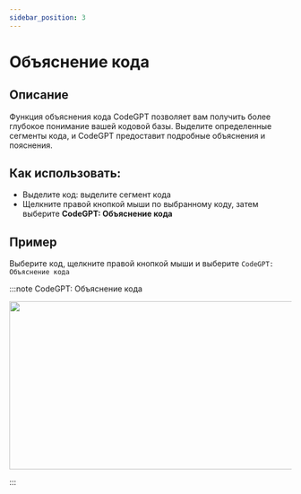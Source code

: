 ```yaml
---
sidebar_position: 3
---
```


# Объяснение кода

## Описание
Функция объяснения кода CodeGPT позволяет вам получить более глубокое понимание вашей кодовой базы. Выделите определенные сегменты кода, и CodeGPT предоставит подробные объяснения и пояснения.

## Как использовать:
- Выделите код: выделите сегмент кода
- Щелкните правой кнопкой мыши по выбранному коду, затем выберите **CodeGPT: Объяснение кода**

## Пример
Выберите код, щелкните правой кнопкой мыши и выберите `CodeGPT: Объяснение кода`

:::note CodeGPT: Объяснение кода
<p align="center">
  <img width="550" height="300" src="https://github.com/davila7/code-gpt-docs/assets/6216945/dd6bd392-9ddb-4be9-81af-7929d34f60ad" />
</p>
:::
